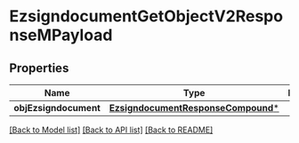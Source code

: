 # EzsigndocumentGetObjectV2ResponseMPayload

## Properties
Name | Type | Description | Notes
------------ | ------------- | ------------- | -------------
**objEzsigndocument** | [**EzsigndocumentResponseCompound***](EzsigndocumentResponseCompound.md) |  | 

[[Back to Model list]](../README.md#documentation-for-models) [[Back to API list]](../README.md#documentation-for-api-endpoints) [[Back to README]](../README.md)


